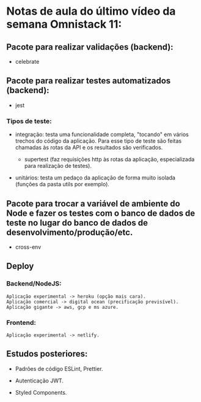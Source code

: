 # Notas de aula do último vídeo da semana Omnistack 11:

## Pacote para realizar validações (backend):

* celebrate

## Pacote para realizar testes automatizados (backend):

* jest

### Tipos de teste:

* integração: testa uma funcionalidade completa, "tocando" em vários trechos do código da aplicação. Para esse tipo de teste são feitas chamadas às rotas da API e os resultados são verificados.
	* supertest (faz requisições http às rotas da aplicação, especializada para realização de testes).

* unitários: testa um pedaço da aplicação de forma muito isolada (funções da pasta utils por exemplo).

## Pacote para trocar a variável de ambiente do Node e fazer os testes com o banco de dados de teste no lugar do banco de dados de desenvolvimento/produção/etc.

* cross-env

## Deploy

### Backend/NodeJS:

	Aplicação experimental -> heroku (opção mais cara).
	Aplicação comercial -> digital ocean (precificação previsível).
	Aplicação gigante -> aws, gcp e ms azure.

### Frontend:

	Aplicação experimental -> netlify.

## Estudos posteriores:

* Padrões de código ESLint, Prettier.

* Autenticação JWT.

* Styled Components.
